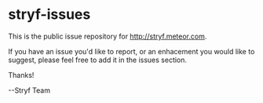 stryf-issues
============

This is the public issue repository for http://stryf.meteor.com.

If you have an issue you'd like to report, or an enhacement you would like to suggest, please feel free to add it in the issues section.

Thanks!

--Stryf Team
